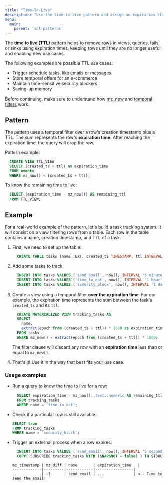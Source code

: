 ```yaml
---
title: "Time-To-Live"
description: "Use the time-to-live pattern and assign an expiration time for a particular row."
menu:
  main:
    parent: 'sql-patterns'
---
```


The **time to live (TTL)** pattern helps to remove rows in views, queries, tails, or sinks using expiration times, keeping rows until they are no longer useful, and enabling new use cases.

The following examples are possible TTL use cases:

- Trigger schedule tasks, like emails or messages
- Store temporal offers for an e-commerce
- Maintain time-sensitive security blockers
- Saving-up memory

Before continuing, make sure to understand how [mz_now](/sql/functions/now_and_mz_now/) and [temporal filters](/sql/patterns/temporal-filters/) work.

## Pattern

The pattern uses a temporal filter over a row's creation timestamp plus a TTL. The sum represents the row's **expiration time**. After reaching the expiration time, the query will drop the row.

Pattern example:
```sql
  CREATE VIEW TTL_VIEW
  SELECT (created_ts + ttl) as expiration_time
  FROM events
  WHERE mz_now() < (created_ts + ttl);
```

To know the remaining time to live:

```sql
  SELECT (expiration_time - mz_now()) AS remaining_ttl
  FROM TTL_VIEW;
```

## Example

For a real-world example of the pattern, let's build a task tracking system. It will consist on a view filtering rows from a table. Each row in the table contains a name, creation timestamp, and TTL of a task.

1.  First, we need to set up the table:
    ```sql
      CREATE TABLE tasks (name TEXT, created_ts TIMESTAMP, ttl INTERVAL);
    ```
1.  Add some tasks to track:
    ```sql
      INSERT INTO tasks VALUES ('send_email', now(), INTERVAL '5 minutes');
      INSERT INTO tasks VALUES ('time_to_eat', now(), INTERVAL '1 hour');
      INSERT INTO tasks VALUES ('security_block', now(), INTERVAL '1 day');
    ```
1. Create a view using a temporal filter **over the expiration time**. For our example, the expiration time represents the sum between the task's `created_ts` and its `ttl`.
    ```sql
      CREATE MATERIALIZED VIEW tracking_tasks AS
      SELECT
        name,
        extract(epoch from (created_ts + ttl)) * 1000 as expiration_time
      FROM tasks
      WHERE mz_now() < extract(epoch from (created_ts + ttl)) * 1000;
    ```

    The filter clause will discard any row with an **expiration time** less than or equal to `mz_now()`.
1. That's it! Use it in the way that best fits your use case.

### Usage examples

- Run a query to know the time to live for a row:
  ```sql
    SELECT expiration_time - mz_now()::text::numeric AS remaining_ttl_in_ms
    FROM tracking_tasks
    WHERE name = 'time_to_eat';
  ```

- Check if a particular row is still available:
  ```sql
  SELECT true
  FROM tracking_tasks
  WHERE name = 'security_block';
  ```

- Trigger an external process when a row expires:
  ```sql
    INSERT INTO tasks VALUES ('send_email', now(), INTERVAL '5 seconds');
    COPY( SUBSCRIBE tracking_tasks WITH (SNAPSHOT = false) ) TO STDOUT;

  ```
  ```nofmt
  mz_timestamp | mz_diff | name       | expiration_time   |
  -------------|---------|------------|-----------------|
  ...          | -1      | send_email | ...             | <-- Time to send the email!
  ```
